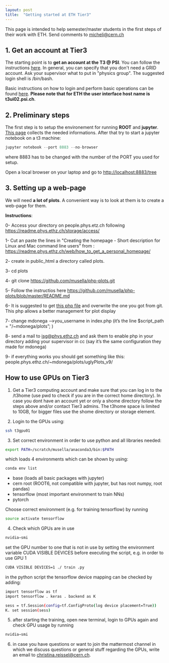 ```yaml
---
layout: post
title:  "Getting started at ETH Tier3"
---
```


This page is intended to help semester/master students in the first steps of their work with ETH. Send comments to micheli@cern.ch

## 1. Get an account at Tier3

The starting point is to **get an account at the T3 @ PSI**. You can follow the instructions [here](https://wiki.chipp.ch/twiki/bin/view/CmsTier3/HowToGetAccount). In general, you can specify that you don't
need a GRID account. Ask your supervisor what to put in "physics group". The suggested login shell is /bin/bash.

Basic instructions on how to login and perform basic operations can be found [here](https://wiki.chipp.ch/twiki/bin/view/CmsTier3/HowToSetupYourAccount). **Please note that for ETH the user interface host name is t3ui02.psi.ch**. 

## 2. Preliminary steps

The first step is to setup the environement for running **ROOT** and **jupyter**. [This page](https://wiki.chipp.ch/twiki/bin/view/CmsTier3/HowToWorkInCmsEnv#The_ROOT_Environment_and_Jupyter) collects the needed informations. 
After that try to start a jupyter notebook on a t3 machine:

```python
jupyter notebook --port 8883 --no-browser 
```

where 8883 has to be changed with the number of the PORT you used for setup.

Open a local browser on your laptop and go to <http://localhost:8883/tree>

## 3. Setting up a web-page

We will need **a lot of plots**. A convenient way is to look at them is to create a web-page for them.

**Instructions**:

0- Access your directory on people.phys.etz.ch following <https://readme.phys.ethz.ch/storage/access/>

1- Cut an paste the lines in  "Creating the homepage - Short description for Linux and Mac command line users” from :  <https://readme.phys.ethz.ch/web/how_to_get_a_personal_homepage/>

2- create in public_html a directory called plots.

3- cd plots

4- git clone https://github.com/musella/php-plots.git 

5- Follow the instructios here <https://github.com/musella/php-plots/blob/master/README.md>

6- It is suggested to get [this php file](https://github.com/michelif/ETH-Students-instuctions/blob/master/index_for_students.php) and overwrite the one you got from git. This php allows a better management for plot display

7- change mdonega —>you_username in index.php
   (it’s the line    $script_path = "/~mdonega/plots”;   )
   
8- send a mail to isg@phys.ethz.ch and ask them to enable php in your directory adding your supervisor in cc (say it’s the same configuration they made for mdonega) 

9- if everything works you should get something like this: 
     people.phys.ethz.ch/~mdonega/plots/uglyPlots_v9/
     
## How to use GPUs on Tier3

1. Get a Tier3 computing account and make sure that you can log in to the /t3home (use pwd to check if you are in the correct home directory). In case you dont have an account yet or only a shome directory follow the steps above and/or contact Tier3 admins. The t3home space is limited to 10GB, for bigger files use the shome directory or storage element.

2. Login to the GPUs using:

```bash
ssh t3gpu01
```

3. Set correct environment in order to use python and all libraries needed:

```bash
export PATH=/scratch/musella/anaconda3/bin:$PATH
```

which loads 4 environments which can be shown by using:

```bash
conda env list
```

- base (loads all basic packages with jupyter)
- cern root (ROOT6, not compatible with jupyter, but has root numpy, root pandas) 
- tensorflow (most important environment to train NNs)
- pytorch

Choose correct environment (e.g. for training tensorflow) by running

```bash
source activate tensorflow
```

4. Check which GPUs are in use
```bash
nvidia−smi
```

set the GPU number to one that is not in use by setting the environment variable CUDA VISIBLE DEVICES
before executing the script, e.g. in order to use GPU 1

```bash
CUDA VISIBLE DEVICES=1 ./ train .py
```


in the python script the tensorflow device mapping can be checked by adding:

```bash
import tensorflow as tf
import tensorflow . keras . backend as K

sess = tf.Session(config=tf.ConfigProto(log device placement=True))
K. set session(sess)
```

5. after starting the training, open new terminal, login to GPUs again and check GPU usage by running
```bash
nvidia−smi
```

6. in case you have questions or want to join the mattermost channel in which we discuss questions or general stuff
regarding the GPUs, write an email to christina.reissel@cern.ch.


